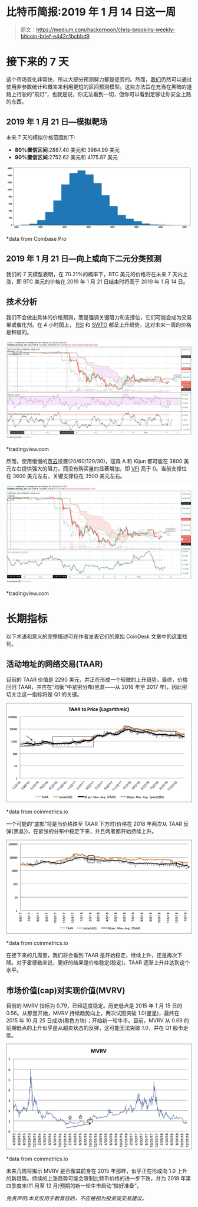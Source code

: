# 比特币简报:2019 年 1 月 14 日这一周

> 原文：<https://medium.com/hackernoon/chris-brookins-weekly-bitcoin-brief-e442c1bcbbd9>

# 接下来的 7 天

这个市场变化非常快，所以大部分预测努力都是徒劳的。然而，[我们](http://pugilistvc.com)仍然可以通过使用非参数统计和概率来利用更短的区间预测模型。这些方法旨在充当在黑暗的道路上行驶的“前灯”，也就是说，你无法看到一切，但你可以看到足够让你安全上路的东西。

## 2019 年 1 月 21 日—模拟靶场

未来 7 天的模拟价格范围如下:

*   **80%置信区间**:2887.40 美元和 3984.99 美元
*   **90%置信区间**:2752.62 美元和 4175.87 美元

![](img/abd1ba693a7a8852bdac5223b846564e.png)

*data from Coinbase Pro

## 2019 年 1 月 21 日—向上或向下二元分类预测

我们的 7 天模型表明，在 70.21%的概率下，BTC 美元的价格将在未来 7 天内上涨，即 BTC 美元的价格在 2019 年 1 月 21 日结束时将高于 2019 年 1 月 14 日。

## 技术分析

我们不会做出具体的价格预测，而是强调关键阻力和支撑位，它们可能会成为交易带或催化剂。在 4 小时图上， [RSI](https://en.wikipedia.org/wiki/Relative_strength_index) 和 [SWTO](/@coinloop/trading-with-the-wave-trend-oscilator-53ddc85293bf) 都呈上升趋势，这对未来一周的价格是积极的。

![](img/9e87c38f0c043cc2da0c153787a0c7f6.png)

*tradingview.com

然而，使用缓慢的[市云](https://www.investopedia.com/terms/i/ichimoku-cloud.asp)设置(20/60/120/30)，寇森 A 和 Kijun 都可能在 3800 美元左右提供强大的阻力，而没有购买量的显著增加，即 [VFI](https://www.tradingview.com/script/MhlDpfdS-Volume-Flow-Indicator-LazyBear/) 高于 0。当前支撑位在 3600 美元左右，关键支撑位在 3500 美元左右。

![](img/f2b0daacef9f211a9d1fd00aa069b7dc.png)

*tradingview.com

# 长期指标

以下术语和意义的完整描述可在作者发表它们的原始 CoinDesk 文章中的[这里](https://www.coindesk.com/the-case-for-a-2020-bitcoin-bull-run)找到。

## 活动地址的网络交易(TAAR)

目前的 TAAR 价值是 2290 美元，并正在形成一个轻微的上升趋势。最终，价格回归 TAAR，并应在“均衡”中紧密分布(黑盒——从 2016 年至 2017 年)，因此密切关注这一指标将是 Q1 的关键。

![](img/b2ce8b0b2602508bea74928724d4923a.png)

*data from coinmetrics.io

一个可能的“底部”将是当价格跌至 TAAR 下方时(价格在 2018 年两次从 TAAR 反弹{黑盒})，在紧张的分布中稳定下来，并且两者都开始持续上升。

![](img/bf9b635765b56669be89272bee96b82d.png)

*data from coinmetrics.io

在接下来的几周里，我们将会看到 TAAR 是开始稳定，继续上升，还是再次下降。对于霍德勒来说，更好的结果是价格稳定(稳定)，TAAR 逐渐上升并达到这个水平。

## 市场价值(cap)对实现价值(MVRV)

目前的 MVRV 指标为 0.79，已经适度稳定。历史低点是 2015 年 1 月 15 日的 0.56。从那里开始，MVRV 持续趋势向上，两次试图突破 1.0(星星)，最终在 2015 年 10 月 25 日成功(黑色方块)；开始新一轮牛市。目前，MVRV 从 0.69 的前期低点的上升似乎是从超卖状态的反弹，这可能无法突破 1.0，并在 Q1 股市走低。

![](img/ad9133d1cedfafc45817344b4e5fee6f.png)

*data from coinmetrics.io

未来几周将揭示 MVRV 是否像其前身在 2015 年那样，似乎正在形成向 1.0 上升的新趋势。持续的上涨趋势可能会限制比特币价格的进一步下跌，并为 2019 年第四季度末(11 月至 12 月)预期的新一轮牛市启动“做好准备”。

*免责声明:本文仅用于教育目的，不应被视为投资或交易建议。*